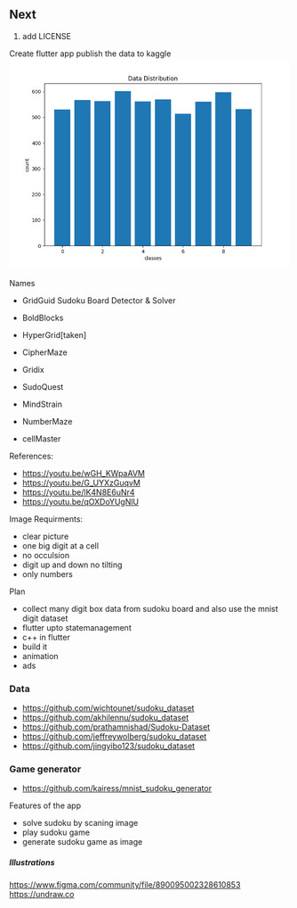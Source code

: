 ## Next
1. add LICENSE


Create flutter app
publish the data to kaggle
<img src="./dataset/data_distribution.png" alt="data distribution chart">

Names

* GridGuid Sudoku Board Detector & Solver

* BoldBlocks
* HyperGrid[taken]
* CipherMaze
* Gridix

* SudoQuest
* MindStrain
* NumberMaze
* cellMaster


References:
- https://youtu.be/wGH_KWpaAVM
- https://youtu.be/G_UYXzGuqvM
- https://youtu.be/lK4N8E6uNr4
- https://youtu.be/qOXDoYUgNlU


Image Requirments:
- clear picture
- one big digit at a cell
- no occulsion
- digit up and down no tilting
- only numbers

Plan
- collect many digit box data from sudoku board and also use the mnist digit dataset
- flutter upto statemanagement
- c++ in flutter
- build it
- animation
- ads



### Data
* https://github.com/wichtounet/sudoku_dataset
* https://github.com/akhilennu/sudoku_dataset
* https://github.com/prathamnishad/Sudoku-Dataset
* https://github.com/jeffreywolberg/sudoku_dataset
* https://github.com/jingyibo123/sudoku_dataset


### Game generator
* https://github.com/kairess/mnist_sudoku_generator


Features of the app
- solve sudoku by scaning image
- play sudoku game
- generate sudoku game as image



##### Illustrations
https://www.figma.com/community/file/890095002328610853
https://undraw.co
